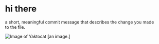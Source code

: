 # hi there 




 a short, meaningful commit message that describes the change you made to the file.
 
 
 
 ![Image of Yaktocat](https://octodex.github.com/images/yaktocat.png)
 [an image.]
